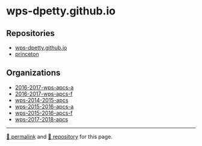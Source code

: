 # wps-dpetty.github.io

## Repositories

- [wps-dpetty.github.io](https://github.com/wps-dpetty.github.io)
- [princeton](https://github.com/princeton)

## Organizations

- [2016-2017-wps-apcs-a](https://github.com/2016-2017-wps-apcs-a)
- [2016-2017-wps-apcs-f](https://github.com/2016-2017-wps-apcs-f)
- [wps-2014-2015-apcs](https://github.com/wps-2014-2015-apcs)
- [wps-2015-2016-apcs-a](https://github.com/wps-2015-2016-apcs-a)
- [wps-2015-2016-apcs-f](https://github.com/wps-2015-2016-apcs-f)
- [wps-2017-2018-apcs](https://github.com/wps-2017-2018-apcs)

<hr>

[&#128279; permalink](https://wps-dpetty.github.io/) and [&#128297; repository](https://github.com/wps-dpetty/wps-dpetty.github.io/) for this page.
